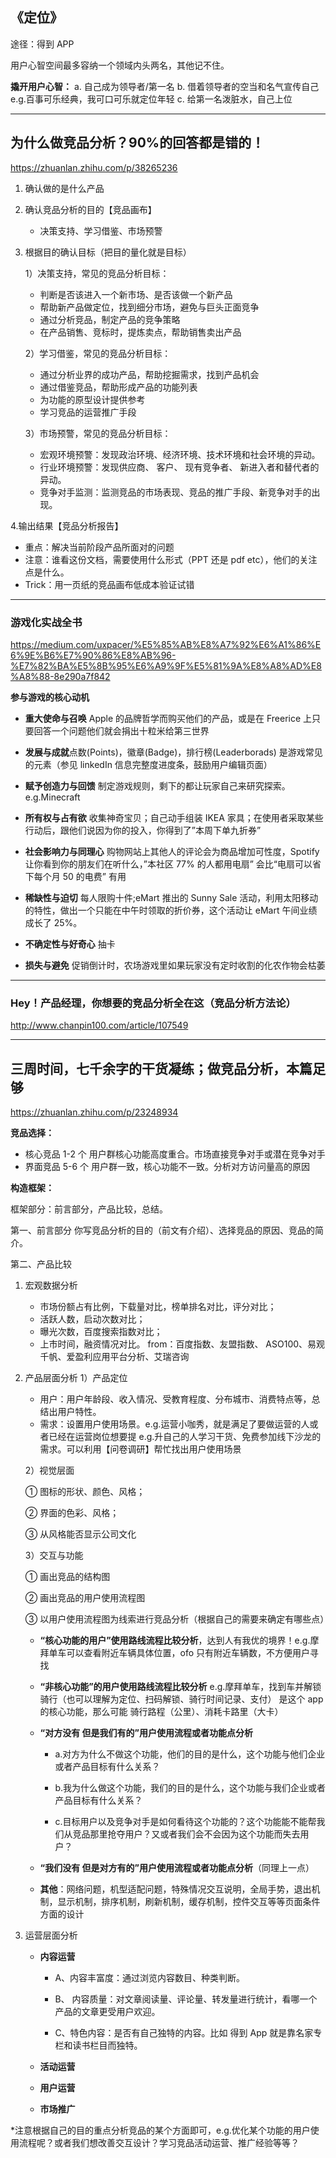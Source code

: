 ## **《定位》**

途径：得到 APP

用户心智空间最多容纳一个领域内头两名，其他记不住。

**撬开用户心智：**
a. 自己成为领导者/第一名
b. 借着领导者的空当和名气宣传自己 e.g.百事可乐经典，我可口可乐就定位年轻
c. 给第一名泼脏水，自己上位

---

## **为什么做竞品分析？90%的回答都是错的！**

https://zhuanlan.zhihu.com/p/38265236

1. 确认做的是什么产品
2. 确认竞品分析的目的【竞品画布】
   - 决策支持、学习借鉴、市场预警
3. 根据目的确认目标（把目的量化就是目标）

   1）决策支持，常见的竞品分析目标：

   - 判断是否该进入一个新市场、是否该做一个新产品
   - 帮助新产品做定位，找到细分市场，避免与巨头正面竞争
   - 通过分析竞品，制定产品的竞争策略
   - 在产品销售、竞标时，提炼卖点，帮助销售卖出产品


    2）学习借鉴，常见的竞品分析目标：

    - 通过分析业界的成功产品，帮助挖掘需求，找到产品机会
    - 通过借鉴竞品，帮助形成产品的功能列表
    - 为功能的原型设计提供参考
    - 学习竞品的运营推广手段


    3）市场预警，常见的竞品分析目标：

    - 宏观环境预警：发现政治环境、经济环境、技术环境和社会环境的异动。
    - 行业环境预警：发现供应商、 客户、 现有竞争者、 新进入者和替代者的异动。
    - 竞争对手监测：监测竞品的市场表现、竞品的推广手段、新竞争对手的出现。

4.输出结果【竞品分析报告】

- 重点：解决当前阶段产品所面对的问题
- 注意：谁看这份文档，需要使用什么形式（PPT 还是 pdf etc），他们的关注点是什么。
- Trick：用一页纸的竞品画布低成本验证试错

---

### **游戏化实战全书**

https://medium.com/uxpacer/%E5%85%AB%E8%A7%92%E6%A1%86%E6%9E%B6%E7%90%86%E8%AB%96-%E7%82%BA%E5%8B%95%E6%A9%9F%E5%81%9A%E8%A8%AD%E8%A8%88-8e290a7f842

**参与游戏的核心动机**

- **重大使命与召唤**
  Apple 的品牌哲学而购买他们的产品，或是在 Freerice 上只要回答一个问题他们就会捐出十粒米给第三世界

- **发展与成就**点数(Points)，徽章(Badge)，排行榜(Leaderborads) 是游戏常见的元素（参见 linkedIn 信息完整度进度条，鼓励用户编辑页面）

- **赋予创造力与回馈** 制定游戏规则，剩下的都让玩家自己来研究探索。e.g.Minecraft

- **所有权与占有欲** 收集神奇宝贝；自己动手组装 IKEA 家具；在使用者采取某些行动后，跟他们说因为你的投入，你得到了”本周下单九折券”

- **社会影响力与同理心** 购物网站上其他人的评论会为商品增加可性度，Spotify 让你看到你的朋友们在听什么，”本社区 77% 的人都用电扇” 会比“电扇可以省下每个月 50 的电费” 有用

- **稀缺性与迫切** 每人限购十件;eMart 推出的 Sunny Sale 活动，利用太阳移动的特性，做出一个只能在中午时领取的折价券，这个活动让 eMart 午间业绩成长了 25%。

- **不确定性与好奇心** 抽卡

- **损失与避免** 促销倒计时，农场游戏里如果玩家没有定时收割的化农作物会枯萎

---

### **Hey！产品经理，你想要的竞品分析全在这（竞品分析方法论）**

http://www.chanpin100.com/article/107549

---

## **三周时间，七千余字的干货凝练；做竞品分析，本篇足够**

https://zhuanlan.zhihu.com/p/23248934

**竞品选择：**

- 核心竞品 1-2 个 用户群核心功能高度重合。市场直接竞争对手或潜在竞争对手
- 界面竞品 5-6 个 用户群一致，核心功能不一致。分析对方访问量高的原因

**构造框架：**

框架部分：前言部分，产品比较，总结。

第一、前言部分
你写竞品分析的目的（前文有介绍）、选择竞品的原因、竞品的简介。

第二、产品比较

1. 宏观数据分析

   - 市场份额占有比例，下载量对比，榜单排名对比，评分对比；
   - 活跃人数，启动次数对比；
   - 曝光次数，百度搜索指数对比；
   - 上市时间，融资情况对比。
     from：百度指数、友盟指数、 ASO100、易观千帆、爱盈利应用平台分析、艾瑞咨询

2. 产品层面分析
   1）产品定位

   - 用户：用户年龄段、收入情况、受教育程度、分布城市、消费特点等，总结出用户特性。
   - 需求：设置用户使用场景。e.g.运营小咖秀，就是满足了要做运营的人或者已经在运营岗位想要提 e.g.升自己的人学习干货、免费参加线下沙龙的需求。可以利用【问卷调研】帮忙找出用户使用场景

   2）视觉层面

   ① 图标的形状、颜色、风格；

   ② 界面的色彩、风格；

   ③ 从风格能否显示公司文化

   3）交互与功能

   ① 画出竞品的结构图

   ② 画出竞品的用户使用流程图

   ③ 以用户使用流程图为线索进行竞品分析（根据自己的需要来确定有哪些点）

   - **“核心功能的用户”使用路线流程比较分析**，达到人有我优的境界！e.g.摩拜单车可以查看附近车辆具体位置，ofo 只有附近车辆数，不方便用户寻找
   - **“非核心功能”的用户使用路线流程比较分析** e.g.摩拜单车，找到车并解锁骑行（也可以理解为定位、扫码解锁、骑行时间记录、支付） 是这个 app 的核心功能，那么可能 骑行路程（公里）、消耗卡路里（大卡）
   - **“对方没有 但是我们有的”用户使用流程或者功能点分析**

     - a.对方为什么不做这个功能，他们的目的是什么，这个功能与他们企业或者产品目标有什么关系？
     - b.我为什么做这个功能，我们的目的是什么，这个功能与我们企业或者产品目标有什么关系？

     - c.目标用户以及竞争对手是如何看待这个功能的？这个功能能不能帮我们从竞品那里抢夺用户？又或者我们会不会因为这个功能而失去用户？

   - **“我们没有 但是对方有的”用户使用流程或者功能点分析**（同理上一点）
   - **其他**：网络问题，机型适配问题，特殊情况交互说明，全局手势，退出机制，显示机制，排序机制，刷新机制，缓存机制，控件交互等等页面条件方面的设计

3. 运营层面分析

   - **内容运营**

     - A、内容丰富度：通过浏览内容数目、种类判断。

     - B、 内容质量：对文章阅读量、评论量、转发量进行统计，看哪一个产品的文章更受用户欢迎。

     - C、特色内容：是否有自己独特的内容。比如 得到 App 就是靠名家专栏和读书栏目而独特。

   - **活动运营**
   - **用户运营**
   - **市场推广**

\*注意根据自己的目的重点分析竞品的某个方面即可，e.g.优化某个功能的用户使用流程呢？或者我们想改善交互设计？学习竞品活动运营、推广经验等等？
